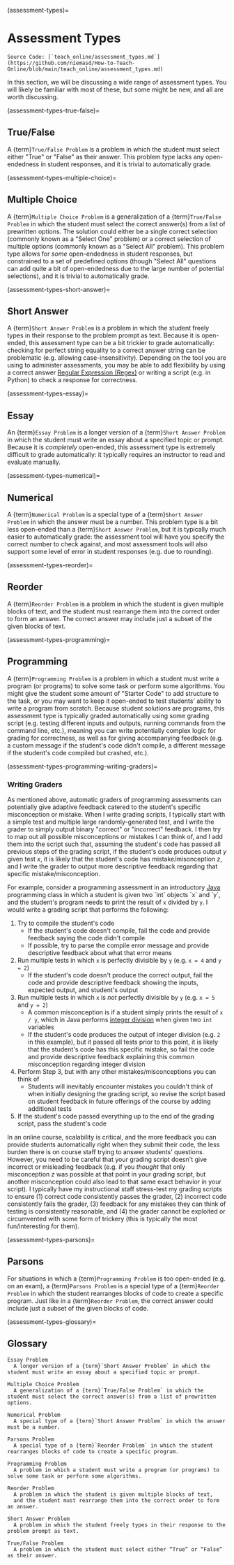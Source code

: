 (assessment-types)=
# Assessment Types

```{note}
Source Code: [`teach_online/assessment_types.md`](https://github.com/niemasd/How-to-Teach-Online/blob/main/teach_online/assessment_types.md)
```

In this section,
we will be discussing a wide range of assessment types.
You will likely be familiar with most of these,
but some might be new,
and all are worth discussing.

(assessment-types-true-false)=
## True/False

A {term}`True/False Problem` is a problem in which the student
must select either "True" or "False" as their answer.
This problem type lacks any open-endedness in student responses,
and it is trivial to automatically grade.

(assessment-types-multiple-choice)=
## Multiple Choice

A {term}`Multiple Choice Problem` is a generalization of a
{term}`True/False Problem` in which
the student must select the correct answer(s)
from a list of prewritten options.
The solution could either be a single correct selection
(commonly known as a "Select One" problem)
or a correct selection of multiple options
(commonly known as a "Select All" problem).
This problem type allows for *some* open-endedness in student responses,
but constrained to a set of predefined options
(though "Select All" questions can add quite a bit of open-endedness
due to the large number of potential selections),
and it is trivial to automatically grade.

(assessment-types-short-answer)=
## Short Answer

A {term}`Short Answer Problem` is a problem in which the student
freely types in their response to the problem prompt as text.
Because it is open-ended,
this assessment type can be a bit trickier to grade automatically:
checking for perfect string equality to a correct answer string can be problematic
(e.g. allowing case-insensitivity).
Depending on the tool you are using to administer assessments,
you may be able to add flexibility by using a correct answer
[Regular Expression (Regex)](https://en.wikipedia.org/wiki/Regular_expression)
or writing a script (e.g. in Python) to check a response for correctness.

(assessment-types-essay)=
## Essay

An {term}`Essay Problem` is a longer version of a {term}`Short Answer Problem` in which
the student must write an essay about a specified topic or prompt.
Because it is *completely* open-ended,
this assessment type is extremely difficult to grade automatically:
it typically requires an instructor to read and evaluate manually.

(assessment-types-numerical)=
## Numerical

A {term}`Numerical Problem` is a special type of a
{term}`Short Answer Problem` in which the answer must be a number.
This problem type is a bit less open-ended than a {term}`Short Answer Problem`,
but it is typically much easier to automatically grade:
the assessment tool will have you specify the correct number to check against,
and most assessment tools will also support some level of error in student responses
(e.g. due to rounding).

(assessment-types-reorder)=
## Reorder

A {term}`Reorder Problem` is a problem in which the student is given multiple blocks of text,
and the student must rearrange them into the correct order to form an answer.
The correct answer may include just a subset of the given blocks of text.

(assessment-types-programming)=
## Programming

A {term}`Programming Problem` is a problem in which a student must
write a program (or programs)
to solve some task or perform some algorithms.
You might give the student some amount of "Starter Code" to add structure to the task,
or you may want to keep it open-ended to test students' ability to write a program from scratch.
Because student solutions are programs,
this assessment type is typically graded automatically using some grading script
(e.g. testing different inputs and outputs,
running commands from the command line, etc.),
meaning you can write potentially complex logic for grading for correctness,
as well as for giving accompanying feedback
(e.g. a custom message if the student's code didn't compile,
a different message if the student's code compiled but crashed, etc.).

(assessment-types-programming-writing-graders)=
### Writing Graders

As mentioned above,
automatic graders of programming assessments can potentially give adaptive feedback
catered to the student's specific misconception or mistake.
When I write grading scripts,
I typically start with a simple test and multiple large randomly-generated test,
and I write the grader to simply output binary "correct" or "incorrect" feedback.
I then try to map out all possible misconceptions or mistakes I can think of,
and I add them into the script such that,
assuming the student's code has passed all previous steps of the grading script,
if the student's code produces output *y* given test *x*,
it is likely that the student's code has mistake/misonception *z*,
and I write the grader to output more descriptive feedback regarding that specific mistake/misconception.

For example,
consider a programming assessment in an introductory
[Java](https://en.wikipedia.org/wiki/Java_(programming_language)) programming class
in which a student is given two `int` objects `x` and `y`,
and the student's program needs to print the result of `x` divided by `y`.
I would write a grading script that performs the following:

1. Try to compile the student's code
    * If the student's code doesn't compile,
      fail the code and provide feedback saying the code didn't compile
    * If possible, try to parse the compile error message and provide descriptive feedback about what that error means
2. Run multiple tests in which `x` is perfectly divisible by `y` (e.g. `x = 4` and `y = 2`)
    * If the student's code doesn't produce the correct output,
      fail the code and provide descriptive feedback showing the inputs, expected output, and student's output
3. Run multiple tests in which `x` is *not* perfectly divisible by `y` (e.g. `x = 5` and `y = 2`)
    * A common misconception is if a student simply prints the result of `x / y`,
      which in Java performs [integer division](https://mathworld.wolfram.com/IntegerDivision.html) when given two `int` variables
    * If the student's code produces the output of integer division (e.g. `2` in this example),
      but it passed all tests prior to this point,
      it is likely that the student's code has this specific mistake,
      so fail the code and provide descriptive feedback explaining this common misconception regarding integer division
4. Perform Step 3, but with any other mistakes/misconceptions you can think of
    * Students will inevitably encounter mistakes you couldn't think of when initially designing the grading script,
      so revise the script based on student feedback in future offerings of the course by adding additional tests
5. If the student's code passed everything up to the end of the grading script,
   pass the student's code

In an online course,
scalability is critical,
and the more feedback you can provide students automatically right when they submit their code,
the less burden there is on course staff trying to answer students' questions.
However, you need to be careful that your grading script doesn't give incorrect or misleading feedback
(e.g. if you *thought* that only misconception *z* was possible at that point in your grading script,
but another misconception could also lead to that same exact behavior in your script).
I typically have my instructional staff stress-test my grading scripts to ensure
(1) correct code consistently passes the grader,
(2) incorrect code consistently fails the grader,
(3) feedback for any mistakes they can think of testing is consistently reasonable,
and (4) the grader cannot be exploited or circumvented with some form of trickery
(this is typically the most fun/interesting for them).

(assessment-types-parsons)=
## Parsons

For situations in which a {term}`Programming Problem` is too open-ended
(e.g. on an exam),
a {term}`Parsons Problem` is a special type of a
{term}`Reorder Problem` in which the student rearranges blocks of code to create a specific program.
Just like in a {term}`Reorder Problem`,
the correct answer could include just a subset of the given blocks of code.

(assessment-types-glossary)=
## Glossary

```{glossary}
Essay Problem
  A longer version of a {term}`Short Answer Problem` in which the student must write an essay about a specified topic or prompt.

Multiple Choice Problem
  A generalization of a {term}`True/False Problem` in which the student must select the correct answer(s) from a list of prewritten options.

Numerical Problem
  A special type of a {term}`Short Answer Problem` in which the answer must be a number.

Parsons Problem
  A special type of a {term}`Reorder Problem` in which the student rearranges blocks of code to create a specific program.

Programming Problem
  A problem in which a student must write a program (or programs) to solve some task or perform some algorithms.

Reorder Problem
  A problem in which the student is given multiple blocks of text,
  and the student must rearrange them into the correct order to form an answer.

Short Answer Problem
  A problem in which the student freely types in their response to the problem prompt as text.

True/False Problem
  A problem in which the student must select either “True” or “False” as their answer.
```
